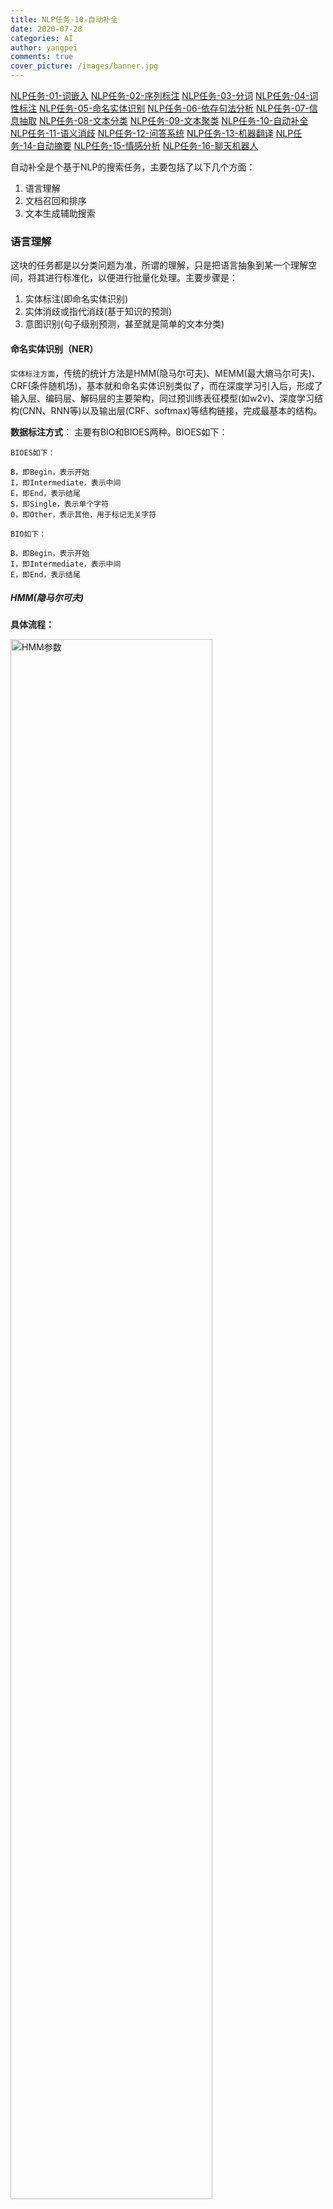 ```yaml
---
title: NLP任务-10-自动补全
date: 2020-07-28
categories: AI
author: yangpei
comments: true
cover_picture: /images/banner.jpg
---
```


[NLP任务-01-词嵌入](https://iloveyou11.github.io/2020/07/28/NLP%E4%BB%BB%E5%8A%A1-01-%E8%AF%8D%E5%B5%8C%E5%85%A5/)
[NLP任务-02-序列标注](https://iloveyou11.github.io/2020/07/28/NLP%E4%BB%BB%E5%8A%A1-02-%E5%BA%8F%E5%88%97%E6%A0%87%E6%B3%A8/)
[NLP任务-03-分词](https://iloveyou11.github.io/2020/07/28/NLP%E4%BB%BB%E5%8A%A1-03-%E5%88%86%E8%AF%8D/)
[NLP任务-04-词性标注](https://iloveyou11.github.io/2020/07/28/NLP%E4%BB%BB%E5%8A%A1-04-%E8%AF%8D%E6%80%A7%E6%A0%87%E6%B3%A8/)
[NLP任务-05-命名实体识别](https://iloveyou11.github.io/2020/07/28/NLP%E4%BB%BB%E5%8A%A1-05-%E5%91%BD%E5%90%8D%E5%AE%9E%E4%BD%93%E8%AF%86%E5%88%ABNER/)
[NLP任务-06-依存句法分析](https://iloveyou11.github.io/2020/07/28/NLP%E4%BB%BB%E5%8A%A1-06-%E4%BE%9D%E5%AD%98%E5%8F%A5%E6%B3%95%E5%88%86%E6%9E%90/)
[NLP任务-07-信息抽取](https://iloveyou11.github.io/2020/07/28/NLP%E4%BB%BB%E5%8A%A1-07-%E4%BF%A1%E6%81%AF%E6%8A%BD%E5%8F%96/)
[NLP任务-08-文本分类](https://iloveyou11.github.io/2020/07/28/NLP%E4%BB%BB%E5%8A%A1-08-%E6%96%87%E6%9C%AC%E5%88%86%E7%B1%BB/)
[NLP任务-09-文本聚类](https://iloveyou11.github.io/2020/07/28/NLP%E4%BB%BB%E5%8A%A1-09-%E6%96%87%E6%9C%AC%E8%81%9A%E7%B1%BB/)
[NLP任务-10-自动补全](https://iloveyou11.github.io/2020/07/28/NLP%E4%BB%BB%E5%8A%A1-10-%E8%87%AA%E5%8A%A8%E8%A1%A5%E5%85%A8/)
[NLP任务-11-语义消歧](https://iloveyou11.github.io/2020/07/28/NLP%E4%BB%BB%E5%8A%A1-11-%E8%AF%AD%E4%B9%89%E6%B6%88%E6%AD%A7/)
[NLP任务-12-问答系统](https://iloveyou11.github.io/2020/07/28/NLP%E4%BB%BB%E5%8A%A1-12-%E9%97%AE%E7%AD%94%E7%B3%BB%E7%BB%9F/)
[NLP任务-13-机器翻译](https://iloveyou11.github.io/2020/07/28/NLP%E4%BB%BB%E5%8A%A1-13-%E6%9C%BA%E5%99%A8%E7%BF%BB%E8%AF%91/)
[NLP任务-14-自动摘要](https://iloveyou11.github.io/2020/07/28/NLP%E4%BB%BB%E5%8A%A1-14-%E8%87%AA%E5%8A%A8%E6%91%98%E8%A6%81/)
[NLP任务-15-情感分析](https://iloveyou11.github.io/2020/07/28/NLP%E4%BB%BB%E5%8A%A1-15-%E6%83%85%E6%84%9F%E5%88%86%E6%9E%90/)
[NLP任务-16-聊天机器人](https://iloveyou11.github.io/2020/07/28/NLP%E4%BB%BB%E5%8A%A1-16-%E8%81%8A%E5%A4%A9%E6%9C%BA%E5%99%A8%E4%BA%BA/)

自动补全是个基于NLP的搜索任务，主要包括了以下几个方面：
1.	语言理解
2.	文档召回和排序
3.	文本生成辅助搜索

### 语言理解
这块的任务都是以分类问题为准，所谓的理解，只是把语言抽象到某一个理解空间，将其进行标准化，以便进行批量化处理。主要步骤是：
1. 实体标注(即命名实体识别)
2. 实体消歧或指代消歧(基于知识的预测)
3. 意图识别(句子级别预测，甚至就是简单的文本分类)

#### 命名实体识别（NER）
`实体标注方面`，传统的统计方法是HMM(隐马尔可夫)、MEMM(最大熵马尔可夫)、CRF(条件随机场)，基本就和命名实体识别类似了，而在深度学习引入后，形成了输入层、编码层、解码层的主要架构，同过预训练表征模型(如w2v)、深度学习结构(CNN、RNN等)以及输出层(CRF、softmax)等结构链接，完成最基本的结构。

**数据标注方式：**
主要有BIO和BIOES两种。BIOES如下：
```
BIOES如下：

B，即Begin，表示开始
I，即Intermediate，表示中间
E，即End，表示结尾
S，即Single，表示单个字符
O，即Other，表示其他，用于标记无关字符

BIO如下：

B，即Begin，表示开始
I，即Intermediate，表示中间
E，即End，表示结尾
```

##### HMM(隐马尔可夫)
**具体流程：**

<img src="https://i.loli.net/2020/07/23/MPQpLulqTESiIna.png" alt="HMM参数" width="80%" />

当获得了分好词的语料之后，三个概率`θ=(A,B,Π)`可以通过如下方式获得：
(1) 初始状态概率`Π`-`P(z1)`
统计每个句子开头，序列标记分别为B，S的个数，最后除以总句子的个数，即得到了初始概率矩阵。
(2) 状态转移概率`A`-`(zi|zi-1)`
根据语料，统计不同序列状态之间转化的个数，例如`count(yi=”E”|yi-1=”M”)`为语料中i-1时刻标为“M”时，i时刻标记为“E”出现的次数。得到一个`4*4`的矩阵，再将矩阵的每个元素除以语料中该标记字的个数，得到状态转移概率矩阵。
(3) 输出观测概率`B`-`P(xi|zi)`
根据语料，统计由某个隐藏状态输出为某个观测状态的个数，例如`count(xi=”深”|yi=”B”)`为i时刻标记为“B”时，i时刻观测到字为“深”的次数。得到一个`4*N`的矩阵，再将矩阵的每个元素除以语料中该标记的个数，得到输出观测概率矩阵。

训练结束后，即可获得三个概率矩阵`θ=(A,B,Π)`，接下来需要使用维特比算法获得一个句子的最大概率分词标记序列。

<img src="https://i.loli.net/2020/07/27/qPQNLlFvnzTyUHr.png" alt="NER-HMM" width="80%" />

```
第一个词为“我”，通过初始概率矩阵和输出观测概率矩阵分别计算delta1("B")=P(y1=”S”)P(x1=”我”|y1=”S”)，delta1("M")=P(y1=”B”)P(x1=”我”|y1=”B”)，delta1("E")=P(y1=”M”)P(x1=”我”|y1=”M”)，delta1("S")=P(y1=”E”)P(x1=”我”|y1=”E”)，并设kethe1("B")=kethe1("M")=kethe1("E")=kethe1("S")=0；
同理利用公式分别计算：
delta2("B")，delta2("M")，delta2("E")，delta2("S")。图中列出了delta2("S")的计算过程，就是计算：
P(y2=”S”|y1=”B”)P(x2=”爱”|y2=”S”)
P(y2=”S”|y1=”M”)P(x2=”爱”|y2=”S”)
P(y2=”S”|y1=”E”)P(x2=”爱”|y2=”S”)
P(y2=”S”|y1=”S”)P(x2=”爱”|y2=”S”)
其中P(y2=”S”|y1=”S”)P(x2=”爱”|y2=”S”)的值最大，为0.034，因此delta2("S")，kethe2("S")="S"，同理，可以计算出delta2("B")，delta2("M")，delta2("E")及kethe2("B")，kethe2("M")，kethe2("E")。

同理可以获得第三个和第四个序列标记的delta和kethe。
到最后一个序列，delta4("B")，delta4("M")，delta4("E")，delta4("S")中delta4("S")的值最大，因此，最后一个状态为”S”。
最后，回退，
i3 = kethe4("S") ="B"
i2 =kethe3("B") = "S"
i1 = kethe2("S") ="S"
求得序列标记为：“SSBE”。
```

**HMM解决序列标注问题的优势与不足：**
HMM时非常适合用于序列标注问题，但HMM引入了马尔科夫假设，即T时刻的状态仅仅与前一时刻的状态相关。但是，语言往往是前后文相互照应的，所以HMM可能会有它的局限和问题，我们可以思考一下，如何解决这个问题。

##### CRF(条件随机场)
NER任务特征提取的网路结构如下：

<img src="https://i.loli.net/2020/07/27/7sqMkygxn83UYJO.png" alt="NER-CRF" width="80%" />

句子经过双向LSTM进行特征提取之后，会得到一个特征输出。训练时，将这个特征和对应的label输入到条件随机场中，就可以计算损失了。预测时，将自然语言输入到该网络，经CRF就可以识别该句子中的实体了。

`条件随机场(CRF)在现今NLP中序列标记任务中是不可或缺的存在。太多的实现基于此，例如LSTM+CRF，CNN+CRF，BERT+CRF。因此，这是一个必须要深入理解和吃透的模型。！！`

##### LSTM+CRF
采用LSTM作为特征抽取器，再接一个CRF层来作为输出层，结构如下图所示：

<img src="https://i.loli.net/2020/07/27/aBxdrj6Nos7SOWK.png" alt="NER-LSTM+CRF" width="80%" />

##### CNN+CRF
采用LSTM作为特征抽取器，再接一个CRF层来作为输出层，结构如下图所示：

<img src="https://i.loli.net/2020/07/27/fu8t9FBAh6yQCHb.png" alt="NER-CNN+CRF" width="80%" />

虽然CNN并不太擅长长序列的特征提取，但是CNN具有非常高效的并行运算能力，能够加快运算速度。

##### BERT+（LSTM）+CRF
利用预训练好的BERT模型，再用少量的标注数据进行fine tune，能够快速地实现NER任务。

<img src="https://i.loli.net/2020/07/27/MC2DtKFon9jUhPz.png" alt="NER-BERT+CRF" width="80%" />

#### 指代消歧
`实体消歧或指代消歧`主要是解决在用户搜索的语句中出现的问题，例如"苹果"到底是水果还是手机等等，这个是依赖上下文信息和知识库合力完成的，例如一句话"我爱吃苹果"，这个"吃"其实就是一个上下文的信息，另一方面我们要通过这个"吃"推断出这个水果的含义，我们就需要借助知识库。

##### 基于二元分类的方法
共指消解需要考虑的特征主要分为以下几类：`词汇、距离、一致性、语法、语义等`。
1. 词汇特征主要考虑两个 Mention 的字符串的匹配程度，一般而言字符串相同程度越高的 Mention共指概率越大。
2. 距离特征主要考察两个 Mention 的句子距离，这个主要依据是共指事实上也是一种局部性的替代关系， 越是临近的 Mention 之间共指概率越大。 一般而言，两个 Mention 相隔超过三个句子，共指的可能性就会很小了。
3. 一致性特征详细可以分为性别、单复数、语义类别等是否一致。这组特征主要起到筛选的作用。
4. 语法关系用来判断两个 Mention 的语法角色之间的关系，由于对句子深层的语法分析还很难办到，这里主要采用的是一些基于特定模板的方法，例如判断两个 Mention 之间是否被逗号格开或者相邻等来决定是否具有同位关系。
5. 语义特征主要是考察两个 Mention 在语义类别不一致时是否满足上下位或者同义、近义关系。这种判断主要依赖于具体的语言学词典，例如英文上的 WordNet(Fellbaum, 1998)、中文上的 HowNet(董振东,董强, 2001)等。

##### 端到端的神经共指消解
> 参考论文：Lee K, He L, Lewis M, et al. End-to-end Neural Coreference Resolution[J]. 2017:188-197.

<img src="https://i.loli.net/2020/07/27/smUq8pnOEoQVzPk.png" alt="指代消解" width="80%" />

【具体步骤】
1. 计算每个span的向量表示，并以此对各潜在mention(同一实体)打分。具体的做法是：将编码信息切分成一组sentence，对每一个sentence独立地构建深度学习模型，将特征矩阵输入到深度学习模型（如LSTM、CNN）中，得到由sentence构成的篇章文本中每一个词的向量表示。对于每个span，将其中的每个词进行组合得到span的向量表示。然后对span的向量表示进行非线性映射，得到每个潜在mention的分数，并以该分数大小对mention进行修剪，得到一定数量的mention。
2. 对每一对span的向量表示计算先行语得分。通过对两个span的mention score及它们的配对先行语得分求和，得到一对span最终的共指得分。

#### 文本分类
`意图识别方面`，应该是这几块里面最简单的，就是一套深度学习，框架即可完成，fasttext、CNN以及BiRNN-Attention。这里详见[NLP项目专题-01]()

### 文档召回和排序
这个思路和推荐系统类似，我们先把有关的全都拿出来，然后再用更为精细的方法排好序展示给用户，此处就有两个大步，召回和排序。
#### 文档召回
`召回方面`，要求更全，此处又有句法召回和语义召回。句法召回说白了就是匹配，但这里面的学问可是非常多的，字符串匹配、倒排索引(搜索系统中非常关键的基础知识)、多路召回(多领域)，语义召回则是通过词向量近邻等方式扩大召回的内容。

**倒排表（Inverted Index）**：有一个完整的词典库，分别记录每个单词出现在哪些文档中，例如：
```
我们：[Doc1，Doc13]
昨天：[Doc2]
在：[Doc1，Doc4，Doc5]
运动：[Doc1，Doc3，Doc5]
什么：[Doc1，Doc6]
```
这样可以快速找到哪个单词出现在哪个文档中（否则根据单词一个个去搜索文档时间复杂度非常高）

#### 文档排序
`排序方面`，LTR(learningtorank)其实是一个隐含在暗线但实际上已经非常经典的方向，就是为了研究排序的。
##### TextRank
TextRank是一种文本排序算法，是由网页排序算法PageRank发展而来。TextRank算法是利用局部词汇之间关系（共现窗口）对后续关键词进行排序，直接从文本本身抽取。TextRank可以进行文档排序、关键词提取、文本摘要提取等等。
##### 其他
要了解更多关于搜索引擎的排序算法，可参考[《回顾·搜索引擎算法体系简介——排序和意图篇》](https://cloud.tencent.com/developer/news/184638)
如果是视频搜索排序，可以参考[《阿里文娱搜索算法实践与思考》](https://www.infoq.cn/article/RUlwIBXPmUKILgqiyR4I)

<img src="https://i.loli.net/2020/07/27/WUANVdqfYw28HPs.png" alt="排序算法" width="80%" />

### 文本生成辅助搜索
这块主要用于辅助用户进行搜索，主要体现在下面三块功能上：
1. 自动补全。很好理解，大家在很多搜索引擎中都会看到，在百度下输入"自然语言"，他能给你预测出你可能要搜"自然语言处理"。这个使用js就可以直接解决。
2. 搜索重构。举个例子吧，你输入的是吃鸡，实际上文档库的标题是"和平精英"，那要映射过去，其实就是一种同义词重构。这个使用同义词查询就可以解决。
3. 拼写修正。英文有拼写问题，中文有错别字问题，不能保证用户100%输入正确，平时打字都可能手滑，为了更准确理解语义，我们必须在进行语义分析前修正这些错误。这个可以采用朴素贝叶斯方法解决。